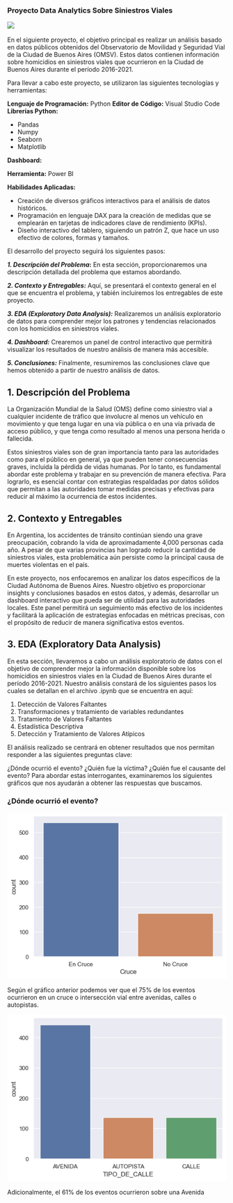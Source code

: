 ### Proyecto Data Analytics Sobre Siniestros Viales

![](https://www.autopista.es/uploads/s1/56/95/38/2/article-se-debe-llamar-a-los-accidentes-de-trafico-siniestro-vial-101778-542913d2a7f82.jpeg)

En el siguiente proyecto, el objetivo principal es realizar un análisis basado en datos públicos obtenidos del Observatorio de Movilidad y Seguridad Vial de la Ciudad de Buenos Aires (OMSV). Estos datos contienen información sobre homicidios en siniestros viales que ocurrieron en la Ciudad de Buenos Aires durante el período 2016-2021.

Para llevar a cabo este proyecto, se utilizaron las siguientes tecnologías y herramientas:

**Lenguaje de Programación:** Python
**Editor de Código:** Visual Studio Code
**Librerías Python:**
+ Pandas
+ Numpy
+ Seaborn
+ Matplotlib

**Dashboard:**

**Herramienta:** Power BI

**Habilidades Aplicadas:**
+ Creación de diversos gráficos interactivos para el análisis de datos históricos.
+ Programación en lenguaje DAX para la creación de medidas que se emplearán en tarjetas de indicadores clave de rendimiento (KPIs).
+ Diseño interactivo del tablero, siguiendo un patrón Z, que hace un uso efectivo de colores, formas y tamaños.

El desarrollo del proyecto seguirá los siguientes pasos:

***1. Descripción del Problema*:** En esta sección, proporcionaremos una descripción detallada del problema que estamos abordando.

***2. Contexto y Entregables:*** Aquí, se presentará el contexto general en el que se encuentra el problema, y tabién incluiremos los entregables de este proyecto.

***3. EDA (Exploratory Data Analysis):*** Realizaremos un análisis exploratorio de datos para comprender mejor los patrones y tendencias relacionados con los homicidios en siniestros viales.

***4. Dashboard:*** Crearemos un panel de control interactivo que permitirá visualizar los resultados de nuestro análisis de manera más accesible.

***5. Conclusiones:*** Finalmente, resumiremos las conclusiones clave que hemos obtenido a partir de nuestro análisis de datos.

## 1. Descripción del Problema

La Organización Mundial de la Salud (OMS) define como siniestro vial a cualquier incidente de tráfico que involucre al menos un vehículo en movimiento y que tenga lugar en una vía pública o en una vía privada de acceso público, y que tenga como resultado al menos una persona herida o fallecida.

Estos siniestros viales son de gran importancia tanto para las autoridades como para el público en general, ya que pueden tener consecuencias graves, incluida la pérdida de vidas humanas. Por lo tanto, es fundamental abordar este problema y trabajar en su prevención de manera efectiva. Para lograrlo, es esencial contar con estrategias respaldadas por datos sólidos que permitan a las autoridades tomar medidas precisas y efectivas para reducir al máximo la ocurrencia de estos incidentes.

## 2. Contexto y Entregables

En Argentina, los accidentes de tránsito continúan siendo una grave preocupación, cobrando la vida de aproximadamente 4,000 personas cada año. A pesar de que varias provincias han logrado reducir la cantidad de siniestros viales, esta problemática aún persiste como la principal causa de muertes violentas en el país.

En este proyecto, nos enfocaremos en analizar los datos específicos de la Ciudad Autónoma de Buenos Aires. Nuestro objetivo es proporcionar insights y conclusiones basados en estos datos, y además, desarrollar un dashboard interactivo que pueda ser de utilidad para las autoridades locales. Este panel permitirá un seguimiento más efectivo de los incidentes y facilitará la aplicación de estrategias enfocadas en métricas precisas, con el propósito de reducir de manera significativa estos eventos.

## 3. EDA (Exploratory Data Analysis)

En esta sección, llevaremos a cabo un análisis exploratorio de datos con el objetivo de comprender mejor la información disponible sobre los homicidios en siniestros viales en la Ciudad de Buenos Aires durante el período 2016-2021. Nuestro análisis constará de los siguientes pasos los cuales se detallan en el archivo .ipynb que se encuentra en aquí:

1. Detección de Valores Faltantes
2. Transformaciones y tratamiento de variables redundantes
3. Tratamiento de Valores Faltantes
4. Estadística Descriptiva
5. Detección y Tratamiento de Valores Atípicos

El análisis realizado se centrará en obtener resultados que nos permitan responder a las siguientes preguntas clave:

¿Dónde ocurrió el evento?
¿Quién fue la víctima?
¿Quién fue el causante del evento?
Para abordar estas interrogantes, examinaremos los siguientes gráficos que nos ayudarán a obtener las respuestas que buscamos.

### ¿Dónde ocurrió el evento?

![Image text](https://github.com/ctorres2747/Proyecto-Data-Analytics-Siniestros-Viales/blob/main/Imagenes/Countplot_Cruce.png)

Según el gráfico anterior podemos ver que el 75% de los eventos ocurrieron en un cruce o intersección vial entre avenidas, calles o autopistas.

![Image text](https://github.com/ctorres2747/Proyecto-Data-Analytics-Siniestros-Viales/blob/main/Imagenes/Countplot_TIPO_DE_CALLE.png)

Adicionalmente, el 61% de los eventos ocurrieron sobre una Avenida
